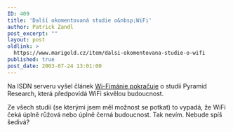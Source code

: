 ```yaml
---
ID: 409
title: 'Další okomentovaná studie o&nbsp;WiFi'
author: Patrick Zandl
post_excerpt: ""
layout: post
oldlink: >
  https://www.marigold.cz/item/dalsi-okomentovana-studie-o-wifi
published: true
post_date: 2003-07-24 13:01:00
---
```

<p>
Na ISDN serveru vyšel článek&#160;<A href="http://www.isdn.cz/clanek.php?cid=5060">Wi-Fimánie pokračuje</A> o studii Pyramid Research, která předpovídá WiFi skvělou budoucnost. </p>

<p>
Ze všech studií (se kterými jsem měl možnost se&#160;potkat)&#160;to vypadá, že WiFi čeká úplně růžová nebo úplně černá budoucnost. Tak nevím. Nebude spíš šedivá?</p>
